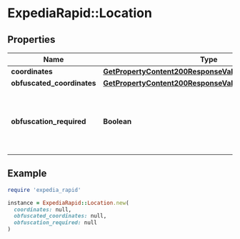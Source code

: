 # ExpediaRapid::Location

## Properties

| Name | Type | Description | Notes |
| ---- | ---- | ----------- | ----- |
| **coordinates** | [**GetPropertyContent200ResponseValueLocationCoordinates**](GetPropertyContent200ResponseValueLocationCoordinates.md) |  | [optional] |
| **obfuscated_coordinates** | [**GetPropertyContent200ResponseValueLocationCoordinates**](GetPropertyContent200ResponseValueLocationCoordinates.md) |  | [optional] |
| **obfuscation_required** | **Boolean** | When this field is true, the &#x60;obfuscated_coordinates&#x60; must be used to display approximate location instead of the precise location of &#x60;coordinates&#x60;.  | [optional] |

## Example

```ruby
require 'expedia_rapid'

instance = ExpediaRapid::Location.new(
  coordinates: null,
  obfuscated_coordinates: null,
  obfuscation_required: null
)
```

